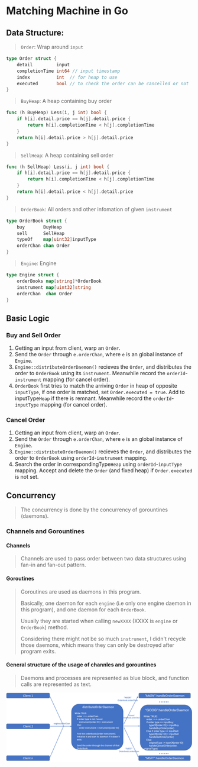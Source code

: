 # Matching Machine in Go

## Data Structure:

> `Order`: Wrap around `input`
```go
type Order struct {
	detail         input
	completionTime int64 // input timestamp
	index          int	// for heap to use
	executed       bool	// to check the order can be cancelled or not
}
```

> `BuyHeap`: A heap containing buy order
```go
func (h BuyHeap) Less(i, j int) bool {
	if h[i].detail.price == h[j].detail.price {
		return h[i].completionTime < h[j].completionTime
	}
	return h[i].detail.price > h[j].detail.price
}
```

> `SellHeap`: A heap containing sell order
```go
func (h SellHeap) Less(i, j int) bool {
	if h[i].detail.price == h[j].detail.price {
		return h[i].completionTime < h[j].completionTime
	}
	return h[i].detail.price < h[j].detail.price
}
```

> `OrderBook`: All orders and other infomation of given `instrument`
```go
type OrderBook struct {
	buy       BuyHeap
	sell      SellHeap
	typeOf    map[uint32]inputType
	orderChan chan Order
}
```

> `Engine`: Engine
```go
type Engine struct {
	orderBooks map[string]*OrderBook
	instrument map[uint32]string
	orderChan  chan Order
}
```

## Basic Logic

### Buy and Sell Order

1. Getting an input from client, warp an `Order`.
2. Send the `Order` through `e.orderChan`, where `e` is an global instance of `Engine`.
3. `Engine::distributeOrderDaemon()`  recieves the `Order`, and distributes the order to `OrderBook` using its `instrument`. Meanwhile record the `orderId`-`instrument` mapping (for cancel order).
4. `OrderBook` first tries to match the arriving `Order` in heap of opposite `inputType`, if one order is matched, set `Order.executed = true`. Add to inputType`Heap` if there is remnant. Meanwhile record the `orderId`-`inputType` mapping (for cancel order).

### Cancel Order

1. Getting an input from client, warp an `Order`.
2. Send the `Order` through `e.orderChan`, where `e` is an global instance of `Engine`.
3. `Engine::distributeOrderDaemon()`  recieves the `Order`, and distributes the order to `OrderBook` using `orderId`-`instrument` mapping.
4. Search the order in correspondingType`Heap` using `orderId`-`inputType` mapping. Accept and delete the `Order` (and fixed heap) if `Order.executed` is not set.
   
## Concurrency
> The concurrency is done by the concurrency of gorountines (daemons).
> 
### Channels and Gorountines

#### Channels
> Channels are used to pass order between two data structures using fan-in and fan-out pattern.

#### Goroutines
> Goroutines are used as daemons in this program. 
> 
> Basically, one daemon for each `engine` (i.e only one engine daemon in this program), and one daemon for each `OrderBook`. 
> 
> Usually they are started when calling `newXXXX` (XXXX is `engine` or `OrderBook`) method. 
> 
> Considering there might not be so much `instrument`, I didn't recycle those daemons, which means they can only be destroyed after program exits.

#### General structure of the usage of channles and gorountines

>Daemons and processes are represented as blue block, and function calls are represented as text.

![](diagram.png)
